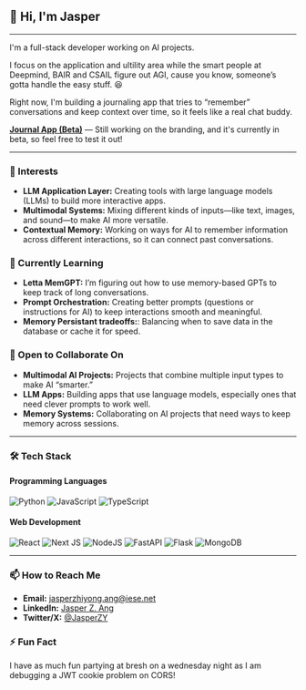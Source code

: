## 👋 Hi, I'm Jasper 

---

I'm a full-stack developer working on AI projects. 

I focus on the application and ultility area while the smart people at Deepmind, BAIR and CSAIL figure out AGI, cause you know, someone’s gotta handle the easy stuff. 😆

Right now, I'm building a journaling app that tries to “remember” conversations and keep context over time, so it feels like a real chat buddy.

[**Journal App (Beta)**](https://journal-app-two-pi.vercel.app/) — Still working on the branding, and it's currently in beta, so feel free to test it out!

---

### 👀 Interests
- **LLM Application Layer:** Creating tools with large language models (LLMs) to build more interactive apps.
- **Multimodal Systems:** Mixing different kinds of inputs—like text, images, and sound—to make AI more versatile.
- **Contextual Memory:** Working on ways for AI to remember information across different interactions, so it can connect past conversations.

### 🌱 Currently Learning
- **Letta MemGPT:** I’m figuring out how to use memory-based GPTs to keep track of long conversations.
- **Prompt Orchestration:** Creating better prompts (questions or instructions for AI) to keep interactions smooth and meaningful.
- **Memory Persistant tradeoffs:**: Balancing when to save data in the database or cache it for speed.

### 💞️ Open to Collaborate On
- **Multimodal AI Projects:** Projects that combine multiple input types to make AI “smarter.”
- **LLM Apps:** Building apps that use language models, especially ones that need clever prompts to work well.
- **Memory Systems:** Collaborating on AI projects that need ways to keep memory across sessions.

---

### 🛠️ Tech Stack

#### Programming Languages
![Python](https://img.shields.io/badge/python-3670A0?style=for-the-badge&logo=python&logoColor=ffdd54)
![JavaScript](https://img.shields.io/badge/javascript-%23323330.svg?style=for-the-badge&logo=javascript&logoColor=%23F7DF1E) 
![TypeScript](https://img.shields.io/badge/typescript-%23007ACC.svg?style=for-the-badge&logo=typescript&logoColor=white) 

#### Web Development
![React](https://img.shields.io/badge/react-%2320232a.svg?style=for-the-badge&logo=react&logoColor=%2361DAFB) 
![Next JS](https://img.shields.io/badge/Next-black?style=for-the-badge&logo=next.js&logoColor=white) 
![NodeJS](https://img.shields.io/badge/node.js-6DA55F?style=for-the-badge&logo=node.js&logoColor=white)
![FastAPI](https://img.shields.io/badge/FastAPI-009688?style=for-the-badge&logo=fastapi&logoColor=white)
![Flask](https://img.shields.io/badge/Flask-000000?style=for-the-badge&logo=flask&logoColor=white)
![MongoDB](https://img.shields.io/badge/MongoDB-4EA94B?style=for-the-badge&logo=mongodb&logoColor=white)

---

### 📫 How to Reach Me
- **Email:** [jasperzhiyong.ang@iese.net](mailto:jasperzhiyong.ang@iese.net)
- **LinkedIn:** [Jasper Z. Ang](https://www.linkedin.com/in/jasper-z-ang/)
- **Twitter/X:** [@JasperZY]([(https://x.com/JasperZY))

### ⚡ Fun Fact
I have as much fun partying at bresh on a wednesday night as I am debugging a JWT cookie problem on CORS!
